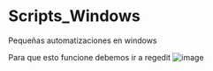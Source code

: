 # Scripts_Windows
Pequeñas automatizaciones en windows

Para que esto funcione debemos ir a regedit
![image](https://user-images.githubusercontent.com/103390623/236185384-2e0f2322-ea7c-48f2-abd7-c7bc15ea98da.png)
